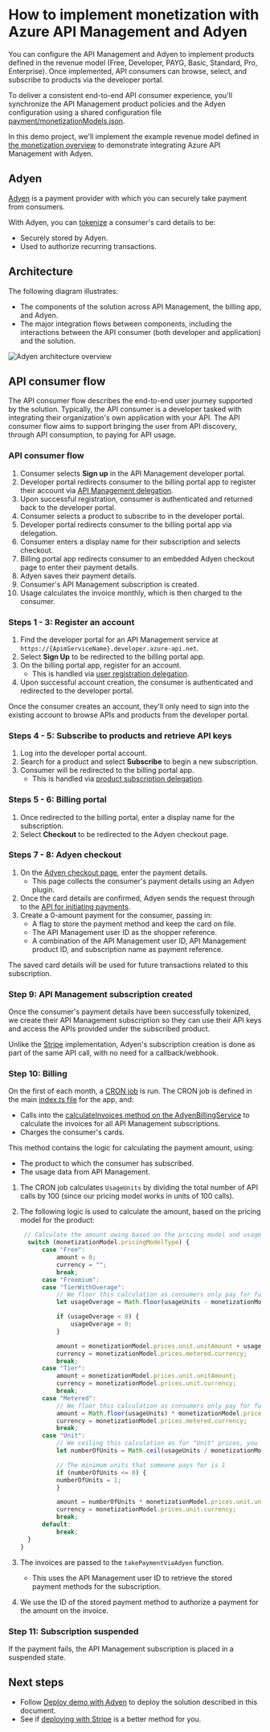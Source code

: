 # How to implement monetization with Azure API Management and Adyen

You can configure the API Management and Adyen to implement products defined in the revenue model (Free, Developer, PAYG, Basic, Standard, Pro, Enterprise). Once implemented, API consumers can browse, select, and subscribe to products via the developer portal.

To deliver a consistent end-to-end API consumer experience, you'll synchronize the API Management product policies and the Adyen configuration using a shared configuration file [payment/monetizationModels.json](../payment/monetizationModels.json).

In this demo project, we'll implement the example revenue model defined in [the monetization overview](https://docs.microsoft.com/azure/api-management/monetization-overview#step-4---design-the-revenue-model) to demonstrate integrating Azure API Management with Adyen.

## Adyen 

[Adyen](https://adyen.com/) is a payment provider with which you can securely take payment from consumers.

With Adyen, you can [tokenize](https://docs.adyen.com/online-payments/tokenization) a consumer's card details to be:

* Securely stored by Adyen.
* Used to authorize recurring transactions.

## Architecture

The following diagram illustrates:
* The components of the solution across API Management, the billing app, and Adyen. 
* The major integration flows between components, including the interactions between the API consumer (both developer and application) and the solution.

![Adyen architecture overview](architecture-adyen.png)

## API consumer flow

The API consumer flow describes the end-to-end user journey supported by the solution. Typically, the API consumer is a developer tasked with integrating their organization's own application with your API. The API consumer flow aims to support bringing the user from API discovery, through API consumption, to paying for API usage.

### API consumer flow

1. Consumer selects **Sign up** in the API Management developer portal.
2. Developer portal redirects consumer to the billing portal app to register their account via [API Management delegation](https://docs.microsoft.com/azure/api-management/api-management-howto-setup-delegation).
3. Upon successful registration, consumer is authenticated and returned back to the developer portal.
4. Consumer selects a product to subscribe to in the developer portal.
5. Developer portal redirects consumer to the billing portal app via delegation.
6. Consumer enters a display name for their subscription and selects checkout.
7. Billing portal app redirects consumer to an embedded Adyen checkout page to enter their payment details.
8. Adyen saves their payment details.
9. Consumer's API Management subscription is created.
10. Usage calculates the invoice monthly, which is then charged to the consumer.

### Steps 1 - 3: Register an account

1. Find the developer portal for an API Management service at `https://{ApimServiceName}.developer.azure-api.net`.
1. Select **Sign Up** to be redirected to the billing portal app.
1. On the billing portal app, register for an account. 
    * This is handled via [user registration delegation](https://docs.microsoft.com/azure/api-management/api-management-howto-setup-delegation#-delegating-developer-sign-in-and-sign-up).
1. Upon successful account creation, the consumer is authenticated and redirected to the developer portal.

Once the consumer creates an account, they'll only need to sign into the existing account to browse APIs and products from the developer portal.

### Steps 4 - 5: Subscribe to products and retrieve API keys

1. Log into the developer portal account.
1. Search for a product and select **Subscribe** to begin a new subscription. 
1. Consumer will be redirected to the billing portal app. 
   * This is handled via [product subscription delegation](https://docs.microsoft.com/azure/api-management/api-management-howto-setup-delegation#-delegating-product-subscription).

### Steps 5 - 6: Billing portal

1. Once redirected to the billing portal, enter a display name for the subscription.
1. Select **Checkout** to be redirected to the Adyen checkout page.

### Steps 7 - 8: Adyen checkout

1. On the [Adyen checkout page](../app/src/views/checkout-adyen.ejs), enter the payment details. 
   * This page collects the consumer's payment details using an Adyen plugin. 
1. Once the card details are confirmed, Adyen sends the request through to the [API for initiating payments](../app/src/routes/adyen.ts). 
1. Create a 0-amount payment for the consumer, passing in:
   * A flag to store the payment method and keep the card on file. 
   * The API Management user ID as the shopper reference.
   * A combination of the API Management user ID, API Management product ID, and subscription name as payment reference.

The saved card details will be used for future transactions related to this subscription.

### Step 9: API Management subscription created

Once the consumer's payment details have been successfully tokenized, we create their API Management subscription so they can use their API keys and access the APIs provided under the subscribed product. 

Unlike the [Stripe](./stripe-deploy.md) implementation, Adyen's subscription creation is done as part of the same API call, with no need for a callback/webhook.

### Step 10: Billing

On the first of each month, a [CRON job](https://www.npmjs.com/package/node-cron) is run. The CRON job is defined in the main [index.ts file](../app/src/index.ts) for the app, and:  
* Calls into the [calculateInvoices method on the AdyenBillingService](../app/src/services/AdyenBillingService.ts) to calculate the invoices for all API Management subscriptions. 
* Charges the consumer's cards.

This method contains the logic for calculating the payment amount, using:
* The product to which the consumer has subscribed.
* The usage data from API Management.

1. The CRON job calculates `UsageUnits` by dividing the total number of API calls by 100 (since our pricing model works in units of 100 calls).

1. The following logic is used to calculate the amount, based on the pricing model for the product:

    ```ts
     // Calculate the amount owing based on the pricing model and usage
      switch (monetizationModel.pricingModelType) {
          case "Free":
              amount = 0;
              currency = "";
              break;
          case "Freemium":
          case "TierWithOverage":
              // We floor this calculation as consumers only pay for full units used
              let usageOverage = Math.floor(usageUnits - monetizationModel.prices.unit.quota);

              if (usageOverage < 0) {
                  usageOverage = 0;
              }

              amount = monetizationModel.prices.unit.unitAmount + usageOverage * monetizationModel.prices.metered.unitAmount;
              currency = monetizationModel.prices.metered.currency;
              break;
          case "Tier":
              amount = monetizationModel.prices.unit.unitAmount;
              currency = monetizationModel.prices.unit.currency;
              break;
          case "Metered":
              // We floor this calculation as consumers only pay for full units used
              amount = Math.floor(usageUnits) * monetizationModel.prices.metered.unitAmount;
              currency = monetizationModel.prices.metered.currency;
              break;
          case "Unit":
              // We ceiling this calculation as for "Unit" prices, you buy full units at a time
              let numberOfUnits = Math.ceil(usageUnits / monetizationModel.prices.unit.quota);

              // The minimum units that someone pays for is 1
              if (numberOfUnits <= 0) {
              numberOfUnits = 1;
              }

              amount = numberOfUnits * monetizationModel.prices.unit.unitAmount;
              currency = monetizationModel.prices.unit.currency;
              break;
          default:
              break;
      }
    }

    ```

1. The invoices are passed to the `takePaymentViaAdyen` function. 
   * This uses the API Management user ID to retrieve the stored payment methods for the subscription. 
1. We use the ID of the stored payment method to authorize a payment for the amount on the invoice.

### Step 11: Subscription suspended

If the payment fails, the API Management subscription is placed in a suspended state.

## Next steps

* Follow [Deploy demo with Adyen](adyen-deploy.md) to deploy the solution described in this document.
* See if [deploying with Stripe](stripe-details.md) is a better method for you.
